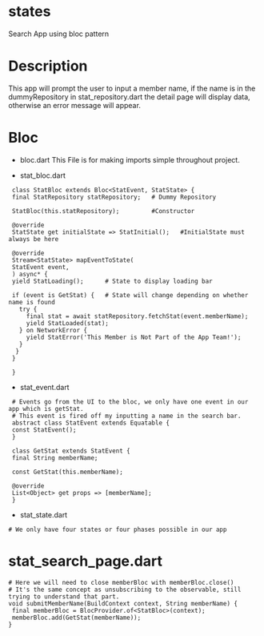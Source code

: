# states
 Search App using bloc pattern

# Description
 This app will prompt the user to input a member name, if the name is in the dummyRepository in stat_repository.dart 
 the detail page will display data, otherwise an error message will appear.

# Bloc
   - bloc.dart 
    This File is for making imports simple throughout project.
   
   - stat_bloc.dart  
   ```
    class StatBloc extends Bloc<StatEvent, StatState> {
    final StatRepository statRepository;   # Dummy Repository
         
    StatBloc(this.statRepository);         #Constructor

    @override
    StatState get initialState => StatInitial();   #InitialState must always be here

    @override
    Stream<StatState> mapEventToState(       
    StatEvent event,
    ) async* {
    yield StatLoading();      # State to display loading bar

    if (event is GetStat) {   # State will change depending on whether name is found 
      try {
        final stat = await statRepository.fetchStat(event.memberName);
        yield StatLoaded(stat);
      } on NetworkError {
        yield StatError('This Member is Not Part of the App Team!');
      }
     }
    }

    }
  ```

   - stat_event.dart  
   ```
    # Events go from the UI to the bloc, we only have one event in our app which is getStat. 
    # This event is fired off my inputting a name in the search bar.
    abstract class StatEvent extends Equatable {
    const StatEvent();
    }

    class GetStat extends StatEvent {
    final String memberName;

    const GetStat(this.memberName);
 
    @override
    List<Object> get props => [memberName];
    }
   ```

   - stat_state.dart  
   ```
   # We only have four states or four phases possible in our app
   ```

# stat_search_page.dart
   
   ```
   # Here we will need to close memberBloc with memberBloc.close() 
   # It's the same concept as unsubscribing to the observable, still trying to understand that part.
   void submitMemberName(BuildContext context, String memberName) {    
    final memberBloc = BlocProvider.of<StatBloc>(context);
    memberBloc.add(GetStat(memberName));
  }
   ```
  
   
    

      